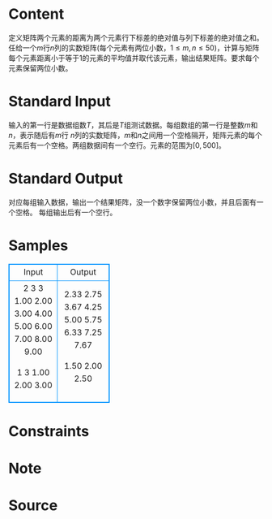 
# Content

定义矩阵两个元素的距离为两个元素行下标差的绝对值与列下标差的绝对值之和。任给一个$m$行$n$列的实数矩阵(每个元素有两位小数，$1\leq m,n\leq 50$)，计算与矩阵每个元素距离小于等于$1$的元素的平均值并取代该元素，输出结果矩阵。要求每个元素保留两位小数。

# Standard Input

输入的第一行是数据组数$T$，其后是$T$组测试数据。每组数组的第一行是整数$m$和$n$，表示随后有$m$行 $n$列的实数矩阵，$m$和$n$之间用一个空格隔开，矩阵元素的每个元素后有一个空格。两组数据间有一个空行。元素的范围为$[0,500]$。

# Standard Output

对应每组输入数据，输出一个结果矩阵，没一个数字保留两位小数，并且后面有一个空格。
每组输出后有一个空行。

# Samples

<style>
        table,table tr th, table tr td { border:1px solid #0094ff; }
        table { width: 200px; min-height: 25px; line-height: 25px; text-align: center; border-collapse: collapse;}   
    </style>
<table>
	<tr>
		<td>Input</td>
		<td>Output</td>
	</tr>
<tr><td>2
3 3
1.00 2.00 3.00 
4.00 5.00 6.00 
7.00 8.00 9.00 

1 3
1.00 2.00 3.00</td><td>2.33 2.75 3.67 
4.25 5.00 5.75 
6.33 7.25 7.67 

1.50 2.00 2.50</td></tr></table>


# Constraints



# Note



# Source



